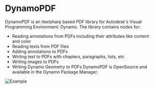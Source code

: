 # DynamoPDF
DynamoPDF is an itextsharp based PDF library for Autodesk's Visual Programming Environment: Dynamo.
The library contains nodes for:
- Reading annotations from PDFs including their attributes like content and color
- Reading texts from PDF files
- Adding annotations to PDFs
- Wirting text to PDFs with chapters, paragraphs, lists, etc
- Writing images to PDFs
- Writing Dynamo Geometry to PDFs
DynamoPDF is OpenSource and available in the Dynamo Package Manager.

![Example](https://raw.githubusercontent.com/grevit-dev/DynamoPDF/master/Testfiles/Example.png)


